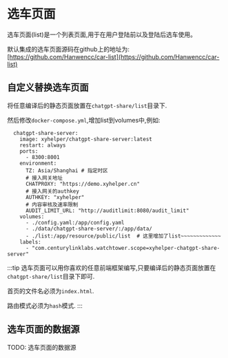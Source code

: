 # 选车页面

选车页面(list)是一个列表页面,用于在用户登陆前以及登陆后选车使用。

默认集成的选车页面源码在github上的地址为: [https://github.com/Hanwencc/car-list](https://github.com/Hanwencc/car-list)

## 自定义替换选车页面

将任意编译后的静态页面放置在`chatgpt-share/list`目录下.

然后修改`docker-compose.yml`,增加list到volumes中,例如:

```yaml{17}
  chatgpt-share-server:
    image: xyhelper/chatgpt-share-server:latest
    restart: always
    ports:
      - 8300:8001
    environment:
      TZ: Asia/Shanghai # 指定时区
      # 接入网关地址
      CHATPROXY: "https://demo.xyhelper.cn"
      # 接入网关的authkey
      AUTHKEY: "xyhelper"
      # 内容审核及速率限制
      AUDIT_LIMIT_URL: "http://auditlimit:8080/audit_limit"
    volumes:
      - ./config.yaml:/app/config.yaml
      - ./data/chatgpt-share-server/:/app/data/
      - ./list:/app/resource/public/list  # 这里增加了list~~~~~~~~~~~~~
    labels:
      - "com.centurylinklabs.watchtower.scope=xyhelper-chatgpt-share-server"
```

:::tip
选车页面可以用你喜欢的任意前端框架编写,只要编译后的静态页面放置在`chatgpt-share/list`目录下即可.

首页的文件名必须为`index.html`.

路由模式必须为`hash`模式.
:::

## 选车页面的数据源 

 TODO: 选车页面的数据源